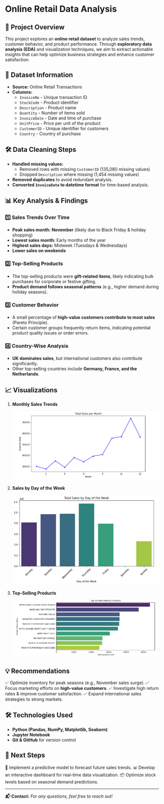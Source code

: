 # Online Retail Data Analysis

## 📌 Project Overview
This project explores an **online retail dataset** to analyze sales trends, customer behavior, and product performance. Through **exploratory data analysis (EDA)** and visualization techniques, we aim to extract actionable insights that can help optimize business strategies and enhance customer satisfaction.

## 📂 Dataset Information
- **Source:** Online Retail Transactions
- **Columns:**
  - `InvoiceNo` - Unique transaction ID
  - `StockCode` - Product identifier
  - `Description` - Product name
  - `Quantity` - Number of items sold
  - `InvoiceDate` - Date and time of purchase
  - `UnitPrice` - Price per unit of the product
  - `CustomerID` - Unique identifier for customers
  - `Country` - Country of purchase

## 🛠️ Data Cleaning Steps
- **Handled missing values:**
  - Removed rows with missing `CustomerID` (135,080 missing values)
  - Dropped `Description` where missing (1,454 missing values)
- **Removed duplicates** to avoid redundant analysis.
- **Converted `InvoiceDate` to datetime format** for time-based analysis.

## 📊 Key Analysis & Findings
### 1️⃣ Sales Trends Over Time
- **Peak sales month:** **November** (likely due to Black Friday & holiday shopping)
- **Lowest sales month:** Early months of the year
- **Highest sales days:** Midweek (Tuesdays & Wednesdays)
- **Lower sales on weekends**

### 2️⃣ Top-Selling Products
- The top-selling products were **gift-related items**, likely indicating bulk purchases for corporate or festive gifting.
- **Product demand follows seasonal patterns** (e.g., higher demand during holiday seasons).

### 3️⃣ Customer Behavior
- A small percentage of **high-value customers contribute to most sales** (Pareto Principle).
- Certain customer groups frequently return items, indicating potential product quality issues or order errors.

### 4️⃣ Country-Wise Analysis
- **UK dominates sales**, but international customers also contribute significantly.
- Other top-selling countries include **Germany, France, and the Netherlands**.

## 📈 Visualizations
1. **Monthly Sales Trends**

   ![Monthly Sales Graph](images/Total_Sales_per_Month.png)

   
3. **Sales by Day of the Week**

   ![Sales per Day](images/Total_Sales_per_Day.png)

   
5. **Top-Selling Products**

   ![Top Products](images/Top_10_Best_Selling_Products.png)

## 💡 Recommendations
✅ Optimize inventory for peak seasons (e.g., November sales surge).
✅ Focus marketing efforts on **high-value customers**.
✅ Investigate high return rates & improve customer satisfaction.
✅ Expand international sales strategies to strong markets.

## 🛠️ Technologies Used
- **Python (Pandas, NumPy, Matplotlib, Seaborn)**
- **Jupyter Notebook**
- **Git & GitHub** for version control

## 📌 Next Steps
🚀 Implement a predictive model to forecast future sales trends.
📊 Develop an interactive dashboard for real-time data visualization.
📦 Optimize stock levels based on seasonal demand predictions.

---
**📬 Contact:** _For any questions, feel free to reach out!_
